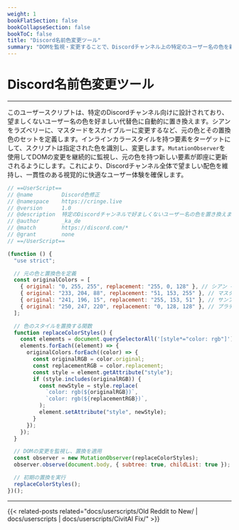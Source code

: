```yaml
---
weight: 1
bookFlatSection: false
bookCollapseSection: false
bookToC: false
title: "Discord名前色変更ツール"
summary: "DOMを監視・変更することで、Discordチャンネル上の特定のユーザー名の色を新しい色に置き換えます。"
---
```


<!--markdownlint-disable MD025 MD033 -->

# Discord名前色変更ツール

---

このユーザースクリプトは、特定のDiscordチャンネル向けに設計されており、望ましくないユーザー名の色を好ましい代替色に自動的に置き換えます。シアンをラズベリーに、マスタードをスカイブルーに変更するなど、元の色とその置換色のセットを定義します。インラインカラースタイルを持つ要素をターゲットにして、スクリプトは指定された色を識別し、変更します。`MutationObserver`を使用してDOMの変更を継続的に監視し、元の色を持つ新しい要素が即座に更新されるようにします。これにより、Discordチャンネル全体で望ましい配色を維持し、一貫性のある視覚的に快適なユーザー体験を確保します。

```js
// ==UserScript==
// @name         Discord色修正
// @namespace    https://cringe.live
// @version      1.0
// @description  特定のDiscordチャンネルで好ましくないユーザー名の色を置き換えます。
// @author       _ka_de
// @match        https://discord.com/*
// @grant        none
// ==/UserScript==

(function () {
  "use strict";

  // 元の色と置換色を定義
  const originalColors = [
    { original: "0, 255, 255", replacement: "255, 0, 128" }, // シアン -> ラズベリー
    { original: "233, 204, 88", replacement: "51, 153, 255" }, // マスタード -> スカイブルー
    { original: "241, 196, 15", replacement: "255, 153, 51" }, // サンフラワー -> オレンジ
    { original: "250, 247, 220", replacement: "0, 128, 128" }, // プラチナ -> ティール
  ];

  // 色のスタイルを置換する関数
  function replaceColorStyles() {
    const elements = document.querySelectorAll('[style*="color: rgb"]');
    elements.forEach((element) => {
      originalColors.forEach((color) => {
        const originalRGB = color.original;
        const replacementRGB = color.replacement;
        const style = element.getAttribute("style");
        if (style.includes(originalRGB)) {
          const newStyle = style.replace(
            `color: rgb(${originalRGB})`,
            `color: rgb(${replacementRGB})`,
          );
          element.setAttribute("style", newStyle);
        }
      });
    });
  }

  // DOMの変更を監視し、置換を適用
  const observer = new MutationObserver(replaceColorStyles);
  observer.observe(document.body, { subtree: true, childList: true });

  // 初期の置換を実行
  replaceColorStyles();
})();
```

---

{{< related-posts related="docs/userscripts/Old Reddit to New/ | docs/userscripts | docs/userscripts/CivitAI Fix/" >}}

